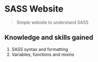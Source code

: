 # SASS Website

>Simple website to understand SASS

## Knowledge and skills gained 

1. SASS syntax and formatting
2. Variables, functions and mixins
